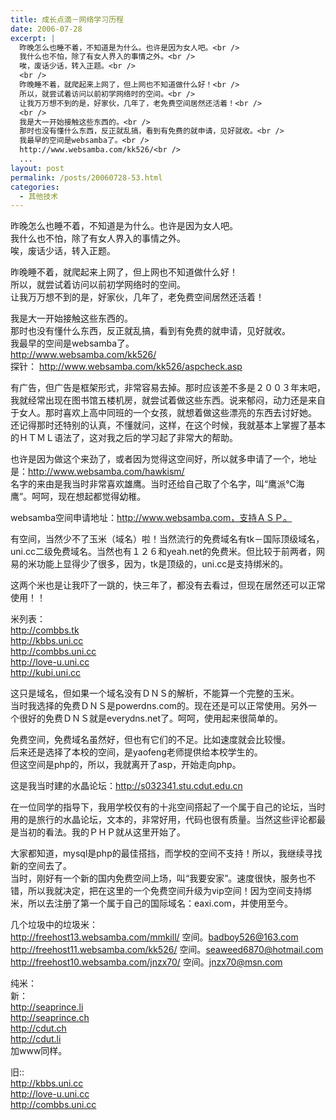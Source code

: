 ```yaml
---
title: 成长点滴－网络学习历程
date: 2006-07-28
excerpt: |
  昨晚怎么也睡不着，不知道是为什么。也许是因为女人吧。<br />
  我什么也不怕，除了有女人界入的事情之外。<br />
  唉，废话少话，转入正题。<br />
  <br />
  昨晚睡不着，就爬起来上网了，但上网也不知道做什么好！<br />
  所以，就尝试着访问以前初学网络时的空间。<br />
  让我万万想不到的是，好家伙，几年了，老免费空间居然还活着！<br />
  <br />
  我是大一开始接触这些东西的。<br />
  那时也没有懂什么东西，反正就乱搞，看到有免费的就申请，见好就收。<br />
  我最早的空间是websamba了。<br />
  http://www.websamba.com/kk526/<br />
  ...
layout: post
permalink: /posts/20060728-53.html
categories:
  - 其他技术
---
```

昨晚怎么也睡不着，不知道是为什么。也许是因为女人吧。  
我什么也不怕，除了有女人界入的事情之外。  
唉，废话少话，转入正题。

昨晚睡不着，就爬起来上网了，但上网也不知道做什么好！  
所以，就尝试着访问以前初学网络时的空间。  
让我万万想不到的是，好家伙，几年了，老免费空间居然还活着！

我是大一开始接触这些东西的。  
那时也没有懂什么东西，反正就乱搞，看到有免费的就申请，见好就收。  
我最早的空间是websamba了。  
http://www.websamba.com/kk526/  
探针： http://www.websamba.com/kk526/aspcheck.asp

有广告，但广告是框架形式，非常容易去掉。那时应该差不多是２００３年末吧，我就经常出现在图书馆五楼机房，就尝试着做这些东西。说来郁闷，动力还是来自于女人。那时喜欢上高中同班的一个女孩，就想着做这些漂亮的东西去讨好她。  
还记得那时还特别的认真，不懂就问，这样，在这个时候，我就基本上掌握了基本的ＨＴＭＬ语法了，这对我之后的学习起了非常大的帮助。

也许是因为做这个来劲了，或者因为觉得这空间好，所以就多申请了一个，地址是：http://www.websamba.com/hawkism/  
名字的来由是我当时非常喜欢雄鹰。当时还给自己取了个名字，叫“鹰派℃海鹰”。呵呵，现在想起都觉得幼稚。

websamba空间申请地址：http://www.websamba.com，支持ＡＳＰ。

有空间，当然少不了玉米（域名）啦！当然流行的免费域名有tk－国际顶级域名，uni.cc二级免费域名。当然也有１２６和yeah.net的免费米。但比较于前两者，网易的米功能上显得少了很多，因为，tk是顶级的，uni.cc是支持绑米的。

这两个米也是让我吓了一跳的，快三年了，都没有去看过，但现在居然还可以正常使用！！

米列表：  
http://combbs.tk  
http://kbbs.uni.cc  
http://combbs.uni.cc  
http://love-u.uni.cc  
http://kubi.uni.cc

这只是域名，但如果一个域名没有ＤＮＳ的解析，不能算一个完整的玉米。  
当时我选择的免费ＤＮＳ是powerdns.com的。现在还是可以正常使用。另外一个很好的免费ＤＮＳ就是everydns.net了。呵呵，使用起来很简单的。

免费空间，免费域名虽然好，但也有它们的不足。比如速度就会比较慢。  
后来还是选择了本校的空间，是yaofeng老师提供给本校学生的。  
但这空间是php的，所以，我就离开了asp，开始走向php。

这是我当时建的水晶论坛：http://s032341.stu.cdut.edu.cn

在一位同学的指导下，我用学校仅有的十兆空间搭起了一个属于自己的论坛，当时用的是旅行的水晶论坛，文本的，非常好用，代码也很有质量。当然这些评论都最是当初的看法。我的ＰＨＰ就从这里开始了。

大家都知道，mysql是php的最佳搭挡，而学校的空间不支持！所以，我继续寻找新的空间去了。  
当时，刚好有一个新的国内免费空间上场，叫“我要安家”。速度很快，服务也不错，所以我就决定，把在这里的一个免费空间升级为vip空间！因为空间支持绑米，所以去注册了第一个属于自己的国际域名：eaxi.com，并使用至今。

几个垃圾中的垃圾米：  
http://freehost13.websamba.com/mmkill/ 空间。badboy526@163.com  
http://freehost11.websamba.com/kk526/ 空间。seaweed6870@hotmail.com  
http://freehost10.websamba.com/jnzx70/ 空间。jnzx70@msn.com

纯米：  
新：  
http://seaprince.li  
http://seaprince.ch  
http://cdut.ch  
http://cdut.li  
加www同样。

旧::  
http://kbbs.uni.cc  
http://love-u.uni.cc  
http://combbs.uni.cc